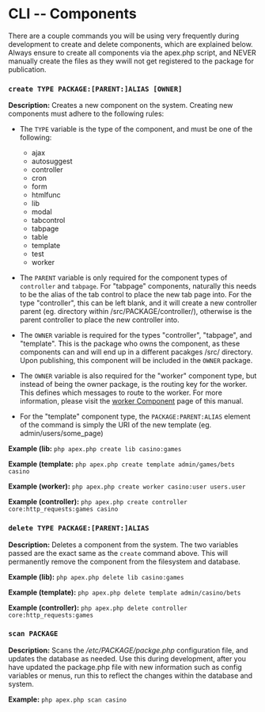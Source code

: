 
# CLI -- Components

There are a couple commands you will be using very frequently during development to create and delete components, which are 
explained below.  Always ensure to create all components via the apex.php script, and NEVER manually create the files as they wwill not get registered to the package for publication.


### `create TYPE PACKAGE:[PARENT:]ALIAS [OWNER]`

**Description:** Creates a new component on the system.  Creating new components must adhere to the following rules:

* The `TYPE` variable is the type of the component, and must be one of the following:

    * ajax
    * autosuggest
    * controller
    * cron
    * form
    * htmlfunc
    * lib
    * modal
    * tabcontrol
    * tabpage
    * table
    * template
    * test
    * worker
* The `PARENT` variable is only required for the component types of `controller` and `tabpage`.  For "tabpage" components, naturally this needs to be the alias of the tab control to place the new tab page into.  For the type "controller", this can be left blank, and it will create a new controller parent (eg. directory within /src/PACKAGE/controller/), otherwise is the parent controller to place the new controller into.
* The `OWNER` variable is required for the types "controller", "tabpage", and "template".  This is the package who owns the component, as these components can and will end up in a different pacakges /src/ directory.  Upon publishing, this component will be included in the `OWNER` package.
* The `OWNER` variable is also required for the "worker" component type, but instead of being the owner package, is the routing key for the worker.  This defines which messages to route to the worker.  For more information, please visit the [worker Component](components/worker.md) page of this manual.
* For the "template" component type, the `PACKAGE:PARENT:ALIAS` element of the command is simply the URI of the new template (eg. admin/users/some_page)

**Example (lib:** `php apex.php create lib casino:games`

**Example (template:** `php apex.php create template admin/games/bets casino`

**Example (worker):** `php apex.php create worker casino:user users.user`

**Example (controller):** `php apex.php create controller core:http_requests:games casino`


### `delete TYPE PACKAGE:[PARENT:]ALIAS`

**Description:** Deletes a component from the system.  The two variables passed are the exact same as the `create` command above.  This will permanently remove the component from the filesystem and database.

**Example (lib):** `php apex.php delete lib casino:games`

**Example (template):** `php apex.php delete template admin/casino/bets`

**Example (controller):** `php apex.php delete controller core:http_requests:games`


### `scan PACKAGE`

**Description:** Scans the */etc/PACKAGE/packge.php* configuration file, and updates the database as needed.  Use this during development, after you have updated the package.php file with new information such as config variables or menus, run this to reflect the changes within the database and system.

**Example:** `php apex.php scan casino`




